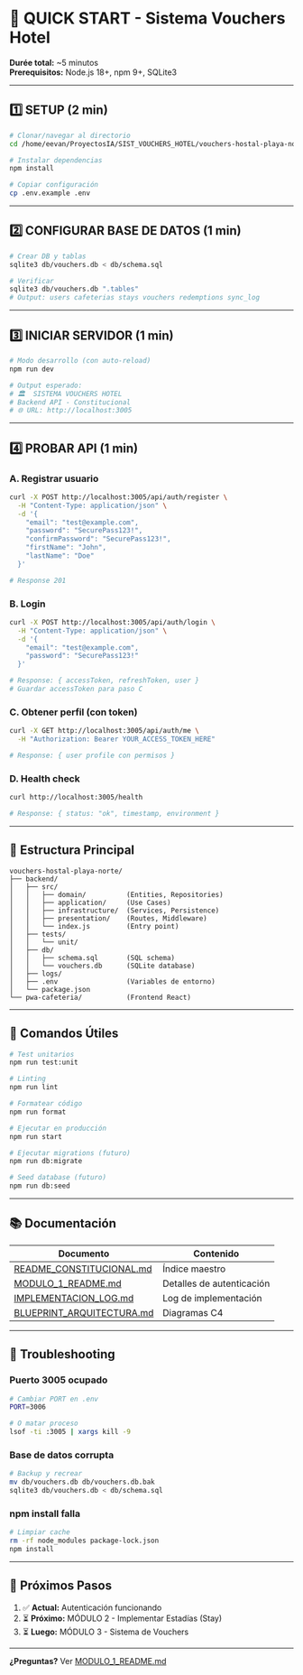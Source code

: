 # 🚀 QUICK START - Sistema Vouchers Hotel

**Durée total:** ~5 minutos  
**Prerequisitos:** Node.js 18+, npm 9+, SQLite3

---

## 1️⃣ SETUP (2 min)

```bash
# Clonar/navegar al directorio
cd /home/eevan/ProyectosIA/SIST_VOUCHERS_HOTEL/vouchers-hostal-playa-norte/backend

# Instalar dependencias
npm install

# Copiar configuración
cp .env.example .env
```

---

## 2️⃣ CONFIGURAR BASE DE DATOS (1 min)

```bash
# Crear DB y tablas
sqlite3 db/vouchers.db < db/schema.sql

# Verificar
sqlite3 db/vouchers.db ".tables"
# Output: users cafeterias stays vouchers redemptions sync_log
```

---

## 3️⃣ INICIAR SERVIDOR (1 min)

```bash
# Modo desarrollo (con auto-reload)
npm run dev

# Output esperado:
# 🏛️  SISTEMA VOUCHERS HOTEL
# Backend API - Constitucional
# 🌐 URL: http://localhost:3005
```

---

## 4️⃣ PROBAR API (1 min)

### A. Registrar usuario
```bash
curl -X POST http://localhost:3005/api/auth/register \
  -H "Content-Type: application/json" \
  -d '{
    "email": "test@example.com",
    "password": "SecurePass123!",
    "confirmPassword": "SecurePass123!",
    "firstName": "John",
    "lastName": "Doe"
  }'

# Response 201
```

### B. Login
```bash
curl -X POST http://localhost:3005/api/auth/login \
  -H "Content-Type: application/json" \
  -d '{
    "email": "test@example.com",
    "password": "SecurePass123!"
  }'

# Response: { accessToken, refreshToken, user }
# Guardar accessToken para paso C
```

### C. Obtener perfil (con token)
```bash
curl -X GET http://localhost:3005/api/auth/me \
  -H "Authorization: Bearer YOUR_ACCESS_TOKEN_HERE"

# Response: { user profile con permisos }
```

### D. Health check
```bash
curl http://localhost:3005/health

# Response: { status: "ok", timestamp, environment }
```

---

## 📁 Estructura Principal

```
vouchers-hostal-playa-norte/
├── backend/
│   ├── src/
│   │   ├── domain/          (Entities, Repositories)
│   │   ├── application/     (Use Cases)
│   │   ├── infrastructure/  (Services, Persistence)
│   │   ├── presentation/    (Routes, Middleware)
│   │   └── index.js         (Entry point)
│   ├── tests/
│   │   └── unit/
│   ├── db/
│   │   ├── schema.sql       (SQL schema)
│   │   └── vouchers.db      (SQLite database)
│   ├── logs/
│   ├── .env                 (Variables de entorno)
│   └── package.json
└── pwa-cafeteria/           (Frontend React)
```

---

## 🔧 Comandos Útiles

```bash
# Test unitarios
npm run test:unit

# Linting
npm run lint

# Formatear código
npm run format

# Ejecutar en producción
npm run start

# Ejecutar migrations (futuro)
npm run db:migrate

# Seed database (futuro)
npm run db:seed
```

---

## 📚 Documentación

| Documento | Contenido |
|-----------|----------|
| [README_CONSTITUCIONAL.md](../README_CONSTITUCIONAL.md) | Índice maestro |
| [MODULO_1_README.md](./MODULO_1_README.md) | Detalles de autenticación |
| [IMPLEMENTACION_LOG.md](../IMPLEMENTACION_LOG.md) | Log de implementación |
| [BLUEPRINT_ARQUITECTURA.md](../BLUEPRINT_ARQUITECTURA.md) | Diagramas C4 |

---

## 🚨 Troubleshooting

### Puerto 3005 ocupado
```bash
# Cambiar PORT en .env
PORT=3006

# O matar proceso
lsof -ti :3005 | xargs kill -9
```

### Base de datos corrupta
```bash
# Backup y recrear
mv db/vouchers.db db/vouchers.db.bak
sqlite3 db/vouchers.db < db/schema.sql
```

### npm install falla
```bash
# Limpiar cache
rm -rf node_modules package-lock.json
npm install
```

---

## 🎯 Próximos Pasos

1. ✅ **Actual:** Autenticación funcionando
2. ⏳ **Próximo:** MÓDULO 2 - Implementar Estadías (Stay)
3. ⏳ **Luego:** MÓDULO 3 - Sistema de Vouchers

---

**¿Preguntas?** Ver [MODULO_1_README.md](./MODULO_1_README.md)

